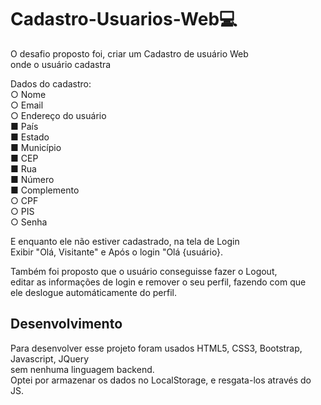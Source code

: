 # Cadastro-Usuarios-Web💻

O desafio proposto foi, criar um Cadastro de usuário Web <br />
onde o usuário cadastra <br />

Dados do cadastro:<br />
  ○ Nome <br />
  ○ Email <br />
  ○ Endereço do usuário <br />
      ■ País <br />
      ■ Estado <br />
      ■ Município <br />
      ■ CEP <br />
      ■ Rua <br />
      ■ Número <br />
      ■ Complemento <br />
  ○ CPF <br />
  ○ PIS <br />
  ○ Senha <br />

E enquanto ele não estiver cadastrado, na tela de Login<br />
Exibir "Olá, Visitante" e Após o login "Olá {usuário}.

Também foi proposto que o usuário conseguisse fazer o Logout,<br />
editar as informações de login e remover o seu perfil, fazendo com que <br />
ele deslogue automáticamente do perfil.

## Desenvolvimento <br />

Para desenvolver esse projeto foram usados HTML5, CSS3, Bootstrap, Javascript, JQuery <br />
sem nenhuma linguagem backend.<br />
Optei por armazenar os dados no LocalStorage, e resgata-los através do JS.<br />
